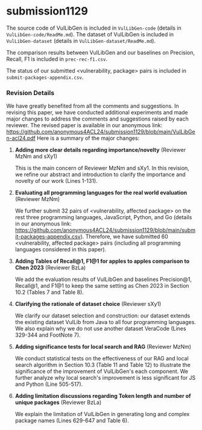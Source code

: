 # submission1129

The source code of VulLibGen is included in `VulLibGen-code` (details in  `VulLibGen-code/ReadMe.md`).
The dataset of VulLibGen is included in `VulLibGen-dataset` (details in  `VulLibGen-dataset/ReadMe.md`).

The comparison results between VulLibGen and our baselines on Precision, Recall, F1 is included in `prec-rec-f1.csv`.

The status of our submitted <vulnerability, package> pairs is included in `submit-packages-appendix.csv`.


### Revision Details

We have greatly benefited from all the comments and suggestions. In revising this paper, we have conducted additional experiments and made major changes to address the comments and suggestions raised by each reviewer. The revised paper is available in our anonymous link: https://github.com/anonymous4ACL24/submission1129/blob/main/VulLibGen-acl24.pdf Here is a summary of the major changes:

1. **Adding more clear details regarding importance/novelty** (Reviewer MzNm and sXy1) 

   This is the main concern of Reviewer MzNm and sXy1. In this revision, we refine our abstract and introduction to clarify the importance and novelty of our work (Lines 1-131).

2. **Evaluating all programming languages for the real world evaluation** (Reviewer MzNm)

   We further submit 32 pairs of <vulnerability, affected package> on the rest three programming languages, JavaScript, Python, and Go (details in our anonymous link: https://github.com/anonymous4ACL24/submission1129/blob/main/submit-packages-appendix.csv). Therefore, we have submitted 60 <vulnerability, affected package> pairs (including all programming languages considered in this paper).

3. **Adding Tables of Recall@1, F1@1 for apples to apples comparison to Chen 2023** (Reviewer BzLa)

   We add the evaluation results of VulLibGen and baselines Precision@1, Recall@1, and F1@1 to keep the same setting as Chen 2023 in Section 10.2 (Tables 7 and Table 8).

4. **Clarifying the rationale of dataset choice** (Reviewer sXy1)

   We clarify our dataset selection and construction: our dataset extends the existing dataset VulLib from Java to all four programming languages. We also explain why we do not use another dataset VeraCode (Lines 329-344 and FootNote 7). 

5. **Adding significance tests for local search and RAG** (Reviewer MzNm)

   We conduct statistical tests on the effectiveness of our RAG and local search algorithm in Section 10.3 (Table 11 and Table 12) to illustrate the significance of the improvement of VulLibGen's each component. We further analyze why local search's improvement is less significant for JS and Python (Line 505-517). 

6. **Adding limitation discussions regarding Token length and number of unique packages** (Reviewer BzLa)

   We explain the limitation of VulLibGen in generating long and complex package names (Lines 629-647 and Table 6).

